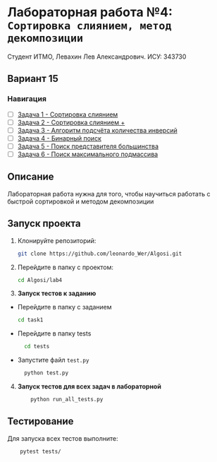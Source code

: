 # Лабораторная работа №4: `Сортировка слиянием, метод декомпозиции`

Студент ИТМО, Левахин Лев Александрович.
ИСУ: 343730
## Вариант 15
### Навигация

- [ ] [Задача 1 - Сортировка слиянием ](task1)
- [ ] [Задача 2 - Сортировка слиянием + ](task2)
- [ ] [Задача 3 - Алгоритм подсчёта количества инверсий ](task3)
- [ ] [Задача 4 - Бинарный поиск ](task4)
- [ ] [Задача 5 - Поиск представителя большинства ](task5)
- [ ] [Задача 6 - Поиск максимального подмассива ](task6)

## Описание
Лабораторная работа нужна для того, чтобы
научиться работать с быстрой сортировкой и методом декомпозиции

## Запуск проекта
1. Клонируйте репозиторий:
   ```bash
   git clone https://github.com/leonardo_Wer/Algosi.git
   ```
2. Перейдите в папку с проектом:
   ```bash
   cd Algosi/lab4
   ```
3. **Запуск тестов к заданию**
 - Перейдите в папку с заданием
    ```bash
   cd task1
  - Перейдите в папку tests
    ```bash
      cd tests
  - Запустите файл `test.py`
    ```bash
      python test.py

4. **Запуск тестов для всех задач в лабораторной**
    ```bash
        python run_all_tests.py

## Тестирование
Для запуска всех тестов выполните:
```bash
    pytest tests/
```
